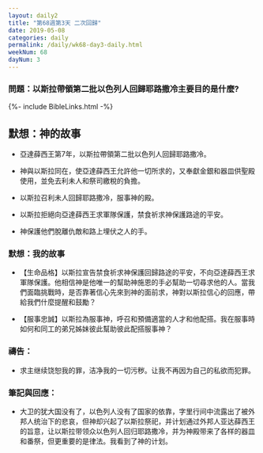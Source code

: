 ```yaml
---
layout: daily2
title: "第68週第3天 二次回歸"
date: 2019-05-08
categories: daily
permalink: /daily/wk68-day3-daily.html
weekNum: 68
dayNum: 3
---
```


### 問題：以斯拉帶領第二批以色列人回歸耶路撒冷主要目的是什麼?
 
{%- include BibleLinks.html -%}

## 默想：神的故事
+ 亞達薛西王第7年，以斯拉帶領第二批以色列人回歸耶路撒冷。

+ 神與以斯拉同在，使亞達薛西王允許他一切所求的，又奉獻金銀和器皿供聖殿使用，並免去利未人和祭司繳稅的負擔。

+ 以斯拉召利未人回歸耶路撒冷，服事神的殿。

+ 以斯拉拒絕向亞達薛西王求軍隊保護，禁食祈求神保護路途的平安。

+ 神保護他們脫離仇敵和路上埋伏之人的手。

### 默想：我的故事
+ 【生命品格】以斯拉宣告禁食祈求神保護回歸路途的平安，不向亞達薛西王求軍隊保護。他相信神是他唯一的幫助神施恩的手必幫助一切尋求他的人。當我們面臨挑戰時，是否靠著信心先來到神的面前求，神對以斯拉信心的回應，帶給我們什麼提醒和鼓勵？

+ 【服事忠誠】以斯拉為服事神，呼召和預備適當的人才和他配搭。我在服事時如何和同工的弟兄姊妹彼此幫助彼此配搭服事神？

### 禱告：

+ 求主继续饶恕我的罪，洁净我的一切污秽。让我不再因为自己的私欲而犯罪。

### 筆記與回應：

+ 大卫的犹大国没有了，以色列人没有了国家的依靠，字里行间中流露出了被外邦人统治下的悲哀，但神却兴起了以斯拉祭祀，并计划通过外邦人亚达薛西王的旨意，让以斯拉带领众以色列人回归耶路撒冷，并为神殿带来了各样的器皿和番祭，但更重要的是律法。我看到了神的计划。
